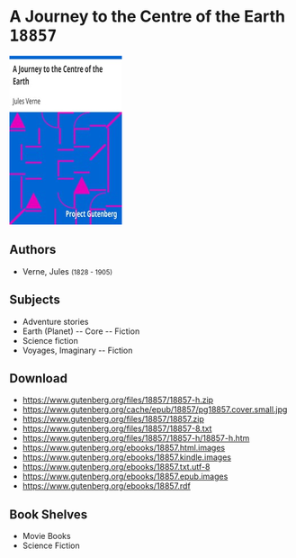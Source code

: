 # A Journey to the Centre of the Earth <kbd>18857</kbd>

![](./cover.medium.jpg "")

## Authors


 - Verne, Jules <small>(1828 - 1905)</small>

## Subjects


 - Adventure stories
 - Earth (Planet) -- Core -- Fiction
 - Science fiction
 - Voyages, Imaginary -- Fiction

## Download


 - https://www.gutenberg.org/files/18857/18857-h.zip
 - https://www.gutenberg.org/cache/epub/18857/pg18857.cover.small.jpg
 - https://www.gutenberg.org/files/18857/18857.zip
 - https://www.gutenberg.org/files/18857/18857-8.txt
 - https://www.gutenberg.org/files/18857/18857-h/18857-h.htm
 - https://www.gutenberg.org/ebooks/18857.html.images
 - https://www.gutenberg.org/ebooks/18857.kindle.images
 - https://www.gutenberg.org/ebooks/18857.txt.utf-8
 - https://www.gutenberg.org/ebooks/18857.epub.images
 - https://www.gutenberg.org/ebooks/18857.rdf

## Book Shelves


 - Movie Books
 - Science Fiction

